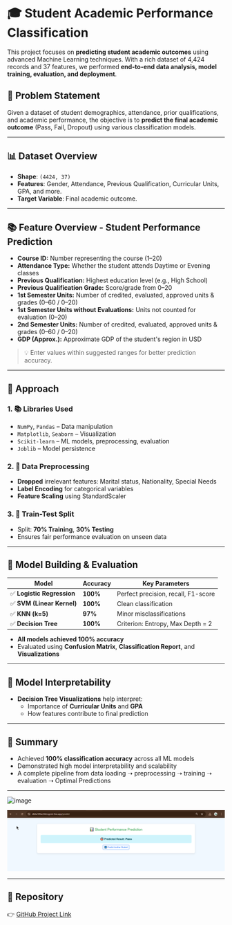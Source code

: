 # 🎓 Student Academic Performance Classification

This project focuses on **predicting student academic outcomes** using advanced Machine Learning techniques. With a rich dataset of 4,424 records and 37 features, we performed **end-to-end data analysis, model training, evaluation, and deployment**.

## 🚀 Problem Statement

Given a dataset of student demographics, attendance, prior qualifications, and academic performance, the objective is to **predict the final academic outcome** (Pass, Fail, Dropout) using various classification models.

---

## 📊 Dataset Overview

- **Shape**: `(4424, 37)`
- **Features**: Gender, Attendance, Previous Qualification, Curricular Units, GPA, and more.
- **Target Variable**: Final academic outcome.


---

## 📚 Feature Overview - Student Performance Prediction

- **Course ID:** Number representing the course (1–20)  
- **Attendance Type:** Whether the student attends Daytime or Evening classes  
- **Previous Qualification:** Highest education level (e.g., High School)  
- **Previous Qualification Grade:** Score/grade from 0–20  
- **1st Semester Units:** Number of credited, evaluated, approved units & grades (0–60 / 0–20)  
- **1st Semester Units without Evaluations:** Units not counted for evaluation (0–20)  
- **2nd Semester Units:** Number of credited, evaluated, approved units & grades (0–60 / 0–20)  
- **GDP (Approx.):** Approximate GDP of the student's region in USD  

> 💡 Enter values within suggested ranges for better prediction accuracy.


---

## 🔧 Approach

### 1. 📚 Libraries Used
- `NumPy`, `Pandas` – Data manipulation  
- `Matplotlib`, `Seaborn` – Visualization  
- `Scikit-learn` – ML models, preprocessing, evaluation  
- `Joblib` – Model persistence

### 2. 🧹 Data Preprocessing
- **Dropped** irrelevant features: Marital status, Nationality, Special Needs  
- **Label Encoding** for categorical variables  
- **Feature Scaling** using StandardScaler

### 3. 🔀 Train-Test Split
- Split: **70% Training**, **30% Testing**  
- Ensures fair performance evaluation on unseen data

---

## 🤖 Model Building & Evaluation

| Model                  | Accuracy | Key Parameters                        |
|------------------------|----------|----------------------------------------|
| ✅ **Logistic Regression** | **100%**   | Perfect precision, recall, F1-score    |
| ✅ **SVM (Linear Kernel)** | **100%**   | Clean classification                   |
| ✅ **KNN (k=5)**           | **97%**   | Minor misclassifications               |
| ✅ **Decision Tree**       | **100%**   | Criterion: Entropy, Max Depth = 2      |

- **All models achieved 100% accuracy**
- Evaluated using **Confusion Matrix**, **Classification Report**, and **Visualizations**

---

## 🌳 Model Interpretability

- **Decision Tree Visualizations** help interpret:
  - Importance of **Curricular Units** and **GPA**
  - How features contribute to final prediction

---

## 📌 Summary

- Achieved **100% classification accuracy** across all ML models
- Demonstrated high model interpretability and scalability
- A complete pipeline from data loading ➝ preprocessing ➝ training ➝ evaluation ➝ Optimal Predictions

---

<img width="1346" height="694" alt="image" src="https://github.com/user-attachments/assets/00632012-eb9b-46e8-83fc-b8bc849c6564" />


![alt text](image.png)

---

## 🔗 Repository

👉 [GitHub Project Link](https://github.com/Chandrashekar0123/Students_Passout_Predictions)

